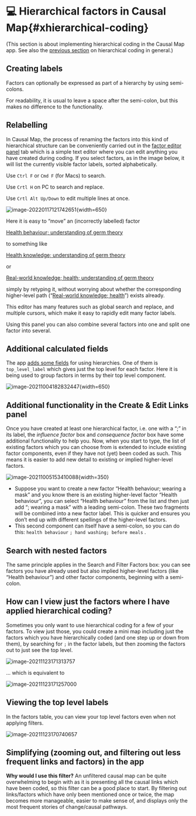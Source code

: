 # 💻 Hierarchical factors in Causal Map{#xhierarchical-coding}

 (This section is about implementing hierarchical coding in the Causal Map app. See also the [previous section](#xsimplifying-with-hierarchical) on hierarchical coding in general.)

## Creating labels

Factors can optionally be expressed as part of a hierarchy by using semi-colons.

For readability, it is usual to leave a space after the semi-colon, but this makes no difference to the functionality.

## Relabelling

In Causal Map, the process of renaming the factors into this kind of hierarchical structure can be conveniently carried out in the [factor editor panel](#xfactor-editor) tab which is a simple text editor where you can edit anything you have created during coding. If you select factors, as in the image below, it will list the currently visible factor labels, sorted alphabetically.

Use `Ctrl F` or `Cmd F` (for Macs) to search.

Use `Crtl H` on PC to search and replace.

Use `Crtl Alt Up/Down` to edit multiple lines at once.

![image-20220117121742651](_assets/image-20220117121742651.png){width=650}

Here it is easy to “move” an (incorrectly labelled) factor 

<u>Health behaviour; understanding of germ theory</u>

to something like

<u>Health knowledge; understanding of germ theory</u>

or

<u>Real-world knowledge; health; understanding of germ theory</u>

simply by retyping it, without worrying about whether the corresponding higher-level path (“<u>Real-world knowledge; health</u>”) exists already.

This editor has many features such as global search and replace, and multiple cursors, which make it easy to rapidly edit many factor labels.

Using this panel you can also combine several factors into one and split one factor into several.

## Additional calculated fields

The app [adds some fields](#xcalculated-fields) for using hierarchies. One of them is `top_level_label` which gives just the top level for each factor. Here it is being used to group factors in terms by their top level component. 

![image-20211004182832447](_assets/image-20211004182832447.png){width=650}

## Additional functionality in the Create & Edit Links panel

Once you have created at least one hierarchical factor, i.e. one with a “;” in its label, the *influence factor* box and *consequence factor* box have some additional functionality to help you. Now, when you start to type, the list of existing factors which you can choose from is extended to include existing factor components, even if they have not (yet) been coded as such. This means it is easier to add new detail to existing or implied higher-level factors.

![image-20211005153410088](_assets/image-20211005153410088.png){width=350}

- Suppose you want to create a new factor “Health behaviour; wearing a mask” and you know there is an existing higher-level factor “Health behaviour”, you can select “Health behaviour” from the list and then just add “; wearing a mask” with a leading semi-colon. These two fragments will be combined into a new factor label. This is quicker and ensures you don’t end up with different spellings of the higher-level factors. 
- This second component can itself have a semi-colon, so you can do this: `health behaviour`  `; hand washing; before meals` . 


## Search with nested factors

The same principle applies in the Search and Filter Factors box: you can see factors you have already used but also implied higher-level factors (like “Health behaviour”) and other factor components, beginning with a semi-colon. 

## How can I view just the factors where I have applied hierarchical coding?

Sometimes you only want to use hierarchical coding for a few of your factors. To view just those, you could create a mini map including just the factors which you have hierarchically coded (and one step up or down from them), by searching for `;` in the factor labels, but then zooming the factors out to just see the top level.

![image-20211123171313757](_assets/image-20211123171313757.png)

... which is equivalent to

![image-20211123171257000](_assets/image-20211123171257000.png)

## Viewing the top level labels

In the factors table, you can view your top level factors even when not applying filters.

![image-20211123170740657](_assets/image-20211123170740657.png)



## Simplifying (zooming out, and filtering out less frequent links and factors) in the app


**Why would I use this filter?**
An unfiltered causal map can be quite overwhelming to begin with as it is presenting all the causal links which have been coded, so this filter can be a good place to start. By filtering out links/factors which have only been mentioned once or twice, the map becomes more manageable, easier to make sense of, and displays only the most frequent stories of change/causal pathways. 
